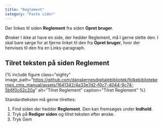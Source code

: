 ```yaml
---
title: "Reglement"
category: "Faste sider"
---
```


Der linkes til siden **Reglement** fra siden **Opret bruger**. 

Ønsker I ikke at have en side, der hedder Reglement, må I gerne slette den. I skal bare sørge for at fjerne linket til den fra **Opret bruger**, hvor der henvises til den fra en Links-paragraph.

## Tilret teksten på siden Reglement
{% include figure class="eighty" image_path="https://github.com/danskernesdigitalebibliotek/folkebibliotekernes_cms_manual/assets/1641342/4a33e7d2-f0c7-4044-9c74-5b6f0c62c20a" alt="Tilret Reglement" caption="Tilret Reglement" %} 

Standardteksten må gerne tilrettes:
1. Find siden der hedder **Reglement**. Den kan fremsøges under **Indhold**.
2. Tryk på **Rediger siden** og tilret teksten efter ønske.
3. Tryk Gem



